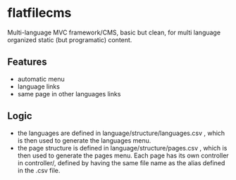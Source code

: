 flatfilecms
===========

Multi-language MVC framework/CMS, basic but clean, for multi language organized static (but programatic) content.

## Features

- automatic menu
- language links
- same page in other languages links

## Logic

- the languages are defined in language/structure/languages.csv , which is then used to generate the languages menu.
- the page structure is defined in language/structure/pages.csv , which is then used to generate the pages menu. Each page has its own controller in controller/, defined by having the same file name as the alias defined in the .csv file.
